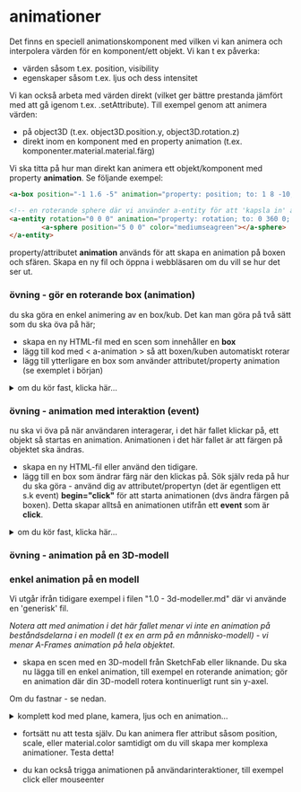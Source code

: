 # animationer

Det finns en speciell animationskomponent med vilken vi kan animera och interpolera värden för en komponent/ett objekt. Vi kan t ex påverka:

- värden såsom t.ex. position, visibility
- egenskaper såsom t.ex. ljus och dess intensitet

Vi kan också arbeta med värden direkt (vilket ger bättre prestanda jämfört med att gå igenom t.ex. .setAttribute). Till exempel genom att animera värden:

- på object3D (t.ex. object3D.position.y, object3D.rotation.z)
- direkt inom en komponent med en property animation (t.ex. komponenter.material.material.färg)

Vi ska titta på hur man direkt kan animera ett objekt/komponent med property **animation**.
Se följande exempel:
```html
<a-box position="-1 1.6 -5" animation="property: position; to: 1 8 -10; dur: 2000; easing: linear; loop: true" color="tomato"></a-box>

<!-- en roterande sphere där vi använder a-entity för att 'kapsla in' animationen via entity (man kan säga att sfären ärver rotationen): -->
<a-entity rotation="0 0 0" animation="property: rotation; to: 0 360 0; loop: true; dur: 10000">
        <a-sphere position="5 0 0" color="mediumseagreen"></a-sphere>
</a-entity>
```

property/attributet **animation** används för att skapa en animation på boxen och sfären.
Skapa en ny fil och öppna i webbläsaren om du vill se hur det ser ut.

### övning - gör en roterande box (animation)
du ska göra en enkel animering av en box/kub. Det kan man göra på två sätt som du ska öva på här;

- skapa en ny HTML-fil med en scen som innehåller en **box**
- lägg till kod med < a-animation > så att boxen/kuben automatiskt roterar
- lägg till ytterligare en box som använder attributet/property animation (se exemplet i början)

<details>

<summary>om du kör fast, klicka här...</summary>


```html
   <a-scene>
    <!-- första roterande boxen med a-animation -->
    <a-box position="0 1 -5" rotation="0 45 0" color="#4CC3D9" width="2" height="2" depth="2">
      <a-animation attribute="rotation" to="0 405 0" dur="3000" repeat="indefinite"></a-animation>
    </a-box>

    <!-- andra animerade boxen med property animation. Notera att vi sätter en tid (dur = duration i millisekunder). Se i dokumentationen för mer värden -->
    <a-box position="-1 1.6 -5" animation="property: position; to: 1 8 -10; dur: 2000; easing: linear; loop: true" color="tomato"></a-box>


    <!-- ta gärna med kamera och ljus så att det blir intressant :) -->
    <a-sky color="#ECECEC"></a-sky>
    <a-light type="directional" position="1 1 0"></a-light>
    <a-camera position="0 1.6 0"></a-camera>
```

</details>


### övning - animation med interaktion (event)
nu ska vi öva på när användaren interagerar, i det här fallet klickar på, ett objekt så startas en animation.
Animationen i det här fallet är att färgen på objektet ska ändras.

- skapa en ny HTML-fil eller använd den tidigare.
- lägg till en box som ändrar färg när den klickas på. Sök själv reda på hur du ska göra - använd dig av attributet/propertyn (det är egentligen ett s.k event) **begin="click"**
för att starta animationen (dvs ändra färgen på boxen). Detta skapar alltså en animationen utifrån ett **event** som är **click**.

<details>

<summary>om du kör fast, klicka här...</summary>


```html
   <!-- box som ändrar färg vid klick -->
    <a-box position="0 1 -3" color="#4CC3D9" width="2" height="2" depth="2">
      <a-animation attribute="material.color" to="#FF0000" begin="click" dur="500"></a-animation>
    </a-box>

    <!-- vi tar med lite kamera och ljus -->
    <a-sky color="#ECECEC"></a-sky>
    <a-light type="directional" position="1 1 0"></a-light>
    <a-camera position="0 1.6 0"></a-camera>
```
Förklaring av koden:

- attribute="material.color": Denna animation ändrar färgen på kubens material.
- begin="click": Animationen startar när objektet klickas på.
- to="#FF0000": Kuben ändrar färg till röd när klickad.
- dur="500": Animationen tar 500 millisekunder (0.5 sekunder)
</details>


### övning - animation på en 3D-modell

### enkel animation på en modell

Vi utgår ifrån tidigare exempel i filen "1.0 - 3d-modeller.md" där vi använde en 'generisk' fil.

*Notera att med animation i det här fallet menar vi inte en animation på beståndsdelarna i en modell (t ex en arm på en månnisko-modell) - vi menar A-Frames animation på hela objektet.*


- skapa en scen med en 3D-modell från SketchFab eller liknande.
 Du ska nu lägga till en enkel animation, till exempel en roterande animation;
gör en animation där din 3D-modell rotera kontinuerligt runt sin y-axel.

Om du fastnar - se nedan.


<details>
<summary>komplett kod med plane, kamera, ljus och en animation...</summary>

```html

  <a-scene>
    
    <a-assets>
      <!-- här behöver du anpassa koden så att din modell används med rätt sökväg -->
      <a-asset-item id="helmetModel" src="/path/to/your/model/DamagedHelmet.gltf"></a-asset-item>
    </a-assets>

    <!-- Lägg till modellen i scenen och animera dess rotation -->
    <a-entity gltf-model="#helmetModel" position="0 1 -5" scale="2 2 2">
      <!-- Animerar rotation -->
      <a-animation attribute="rotation" to="0 360 0" dur="4000" repeat="indefinite"></a-animation>
    </a-entity>

    <!--  -->
    <a-plane position="0 0 -5" rotation="-90 0 0" width="10" height="10" color="#7BC8A4"></a-plane>
    <a-light type="directional" position="1 1 0"></a-light>
    <a-camera position="0 1.6 0"></a-camera>
  </a-scene>

```

- < a-assets >: Här förladdar vi glTF-modellen med < a-asset-item > så att den kan användas senare i scenen.
src="/path/to/your/model/DamagedHelmet.gltf": Här anger du sökvägen till din modell. Byt ut sökvägen till den faktiska platsen för din glTF-modell.
- < a-entity >: Detta skapar en entitet för att ladda in modellen. Vi använder attribut som position och scale för att justera var modellen visas och hur stor den är.
- < a-animation >: Här används A-Frames inbyggda animationssystem för att skapa en rotation. Den roterar modellen 360 grader runt y-axeln och upprepar det oändligt med repeat="indefinite" och en varaktighet på 4 sekunder (dur="4000").

</details>
  

- fortsätt nu att testa själv. Du kan animera fler attribut såsom position, scale, eller material.color samtidigt om du vill skapa mer komplexa animationer. Testa detta!

- du kan också trigga animationen på användarinteraktioner, till exempel click eller mouseenter
